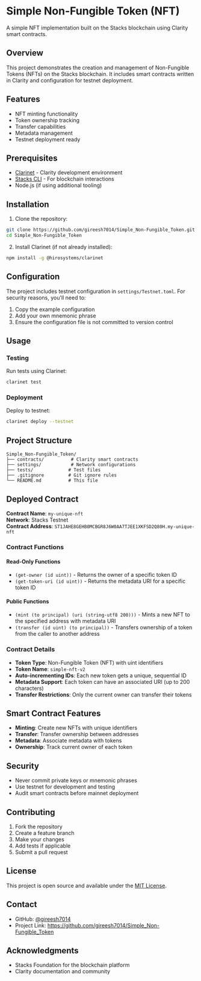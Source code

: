 # Simple Non-Fungible Token (NFT)

A simple NFT implementation built on the Stacks blockchain using Clarity smart contracts.

## Overview

This project demonstrates the creation and management of Non-Fungible Tokens (NFTs) on the Stacks blockchain. It includes smart contracts written in Clarity and configuration for testnet deployment.

## Features

- NFT minting functionality
- Token ownership tracking
- Transfer capabilities
- Metadata management
- Testnet deployment ready

## Prerequisites

- [Clarinet](https://github.com/hirosystems/clarinet) - Clarity development environment
- [Stacks CLI](https://docs.stacks.co/docs/cli) - For blockchain interactions
- Node.js (if using additional tooling)

## Installation

1. Clone the repository:
```bash
git clone https://github.com/gireesh7014/Simple_Non-Fungible_Token.git
cd Simple_Non-Fungible_Token
```

2. Install Clarinet (if not already installed):
```bash
npm install -g @hirosystems/clarinet
```

## Configuration

The project includes testnet configuration in `settings/Testnet.toml`. For security reasons, you'll need to:

1. Copy the example configuration
2. Add your own mnemonic phrase
3. Ensure the configuration file is not committed to version control

## Usage

### Testing

Run tests using Clarinet:
```bash
clarinet test
```

### Deployment

Deploy to testnet:
```bash
clarinet deploy --testnet
```

## Project Structure

```
Simple_Non-Fungible_Token/
├── contracts/          # Clarity smart contracts
├── settings/           # Network configurations
├── tests/             # Test files
├── .gitignore         # Git ignore rules
└── README.md          # This file
```

## Deployed Contract

**Contract Name**: `my-unique-nft`  
**Network**: Stacks Testnet  
**Contract Address**: `ST1JAHE8GEHB0MCBGR8J6W0AA7TJEE1XKFSD2Q80H.my-unique-nft`  

### Contract Functions

#### Read-Only Functions
- `(get-owner (id uint))` - Returns the owner of a specific token ID
- `(get-token-uri (id uint))` - Returns the metadata URI for a specific token ID

#### Public Functions
- `(mint (to principal) (uri (string-utf8 200)))` - Mints a new NFT to the specified address with metadata URI
- `(transfer (id uint) (to principal))` - Transfers ownership of a token from the caller to another address

### Contract Details
- **Token Type**: Non-Fungible Token (NFT) with uint identifiers
- **Token Name**: `simple-nft-v2`
- **Auto-incrementing IDs**: Each new token gets a unique, sequential ID
- **Metadata Support**: Each token can have an associated URI (up to 200 characters)
- **Transfer Restrictions**: Only the current owner can transfer their tokens

## Smart Contract Features

- **Minting**: Create new NFTs with unique identifiers
- **Transfer**: Transfer ownership between addresses
- **Metadata**: Associate metadata with tokens
- **Ownership**: Track current owner of each token

## Security

- Never commit private keys or mnemonic phrases
- Use testnet for development and testing
- Audit smart contracts before mainnet deployment

## Contributing

1. Fork the repository
2. Create a feature branch
3. Make your changes
4. Add tests if applicable
5. Submit a pull request

## License

This project is open source and available under the [MIT License](LICENSE).

## Contact

- GitHub: [@gireesh7014](https://github.com/gireesh7014)
- Project Link: https://github.com/gireesh7014/Simple_Non-Fungible_Token

## Acknowledgments

- Stacks Foundation for the blockchain platform
- Clarity documentation and community
